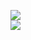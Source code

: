 [![](https://img.shields.io/badge/Made%20With-Github%20Spray-lightgrey.svg?style=for-the-badge&logo=github)](https://github.com/Annihil/github-spray#2192)  
[![](https://i.imgur.com/2DrTn0Z.gif)](https://github.com/Annihil/github-spray)